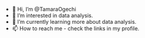 - 👋 Hi, I’m @TamaraOgechi
- 👀 I’m interested in data analysis.
- 🌱 I’m currently learning more about data analysis.
- 📫 How to reach me - check the links in my profile.
 

<!---
Tamara99-crystal/Tamara99-crystal is a ✨ special ✨ repository because its `README.md` (this file) appears on your GitHub profile.
You can click the Preview link to take a look at your changes.
--->
